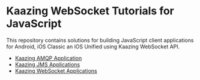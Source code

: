# Kaazing WebSocket Tutorials for JavaScript

This repository contains solutions for building JavaScript client applications for Android, iOS Classic an iOS Unified using Kaazing WebSocket API.
- [Kaazing AMQP Application](amqp)
- [Kaazing JMS Applications](jms)
- [Kaazing WebSocket Applications](ws)

